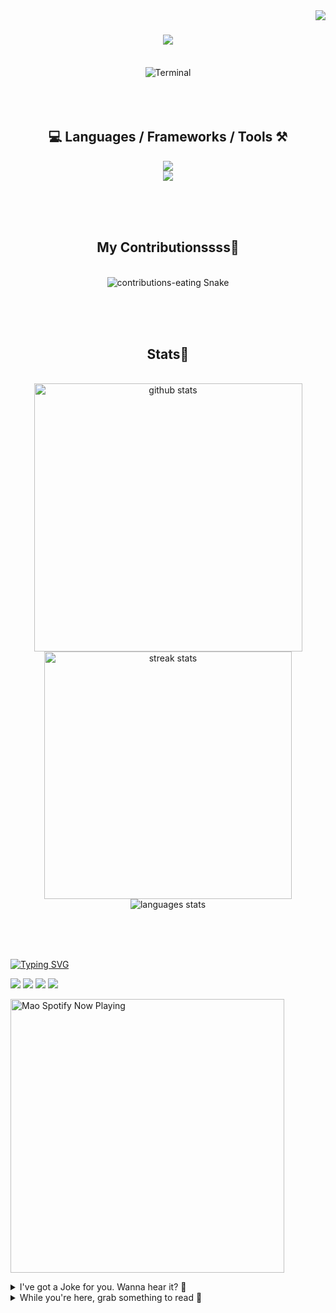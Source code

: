<!-- TODO 
Update Socials
Update Top Languages (exclude repositories)
-->

<!-- VISITOR BADGE -->
<!-- https://github.com/hehuapei/visitor-badge -->

<img align="right" src="https://visitor-badge.laobi.icu/badge?page_id=mao1910.mao1910&left_color=%2379DAF9&right_color=%23FE6E96" />


<!-- TYPING SVG -->
<!-- https://github.com/DenverCoder1/readme-typing-svg -->

<h1 align="center">
    <img src="https://readme-typing-svg.herokuapp.com/?font=Righteous&size=35&center=true&vCenter=true&width=500&height=70&color=FE6E96&font=poppins&duration=5000&lines=Hi+There!+👋;+I'm+Mao!;" />
</h1>

<br/>


<!-- ABOUT ME TERMINAL -->
<div align="center">
<img src="/assets/terminal-17.gif?raw=true" alt="Terminal"/>
</div>
<br/><br/><br/>


<!-- TECHNOLOGIES LOGOS -->
<!-- https://github.com/tandpfun/skill-icons -->

<h2 align="center">💻 Languages / Frameworks / Tools ⚒️</h2>
<div align="center">
    <img src="https://skillicons.dev/icons?i=javascript,nodejs,spring,cs,vite,svelte,html,css,tailwind,react,nextjs" />
    <br/>
    <img src="https://skillicons.dev/icons?i=firebase,supabase,mongo,postgresql,mysql,redis,postman,vscode,idea,figma,github" />
</div>

<br/><br/><br/>


<!-- CONTRIBUTIONS SNAKE GAME -->
<!-- https://github.com/Platane/snk -->

<div align="center">
  <h2> My Contributionssss🐍 </h2>
  <br>
  <img alt="contributions-eating Snake" src="https://raw.githubusercontent.com/mao1910/mao1910/output/github-contribution-grid-snake.svg" />

  <!-- Four lines below suggested by Planate for Dark mode-->
  <picture>
  <source media="(prefers-color-scheme: dark)" srcset="github-snake-dark.svg" />
  <source media="(prefers-color-scheme: light)" srcset="github-snake.svg" />
  </picture>
  
  <br/><br/><br/>
</div>


<!-- GITHUB STATS -->
<!-- https://github.com/DenverCoder1/github-readme-streak-stats --> <!--  My Vercel -->
<!-- https://github.com/anuraghazra/github-readme-stats --> <!--  My  Vercel -->

<h2 align="center"> Stats📝 </h2>
  <br>
<div align=center>
  <img width=429 src="https://github-readme-stats-mao1910.vercel.app/api?username=mao1910&count_private=true&show_icons=true&theme=dracula&rank_icon=github&hide=contribs&border_radius=10&border_color=79DAF9" alt="github stats"/>
  <img width=396 src="https://github-readme-streak-stats-2235.vercel.app?user=mao1910&count_private=true&theme=dracula&currStreakNum=79DAF9&currStreakLabel=FE6E96&border_radius=10&border=79DAF9" alt="streak stats"/>
  <br/>
  <img src="https://github-readme-stats-mao1910.vercel.app/api/top-langs/?username=mao1910&layout=compact&theme=dracula&border_radius=10&size_weight=0.5&count_weight=0.5&border_color=79DAF9&hide=" alt="languages stats" />     <!-- exclude_repo= -->
</div>

<br/><br/><br/>


<!-- FOOTER -->
<!-- https://github.com/DenverCoder1/readme-typing-svg -->
<!-- https://readme-typing-svg.demolab.com/demo/ -->

<a href="https://git.io/typing-svg"><img src="https://readme-typing-svg.demolab.com?font=Poppins&pause=1000&color=FE6E96&width=535&lines=Thanks+for+dropping+by!;Feel+free+to+check+any+of+the+Socials+below+%F0%9F%91%87;Or+the+Joke+Of+The+Day+if+you're+down+for+a+giggle+%F0%9F%98%9D;Hope+to+see+you+again+%F0%9F%91%8A;Uh%3F+You're+still+here%3F;Well...+I'm+running+out+of+things+to+say...;Tell+you+what%2C+due+to+your+effort+and+perseverance%2C;I+shall+present+you+with+a+short+poem%3A;%22To+code%2C+or+not+to+code%2C+that+is+the+question%3A;Whether+'tis+nobler+in+the+IDE+to+debug;The+errors+and+issues+of+outrageous+software%2C;Or+to+take+up+the+keyboard+against+a+sea+of+bugs;And+by+coding%2C+end+them.%22;by+William+Shakespeare%2C+probably.+;Pretty+sure+that's+Hamlet's.;Alrighty%2C+this+has+been+fun.;But+I'll+restart+the+loop+now...+see+ya+soon!" alt="Typing SVG" /></a>


<!--  SOCIAL NETWORKS -->
<!-- https://github.com/alexandresanlim/Badges4-README.md-Profile -->

  <div> 
    <a href="https://www.deviantart.com/madeinkobaia/art/my-profile-is-under-construction-265626465" target="_blank"><img src="https://img.shields.io/badge/-LinkedIn-%230077B5?style=for-the-badge&logo=linkedin&logoColor=white" target="_blank"></a> <!-- ADD LINKEDIN PROFILE -->
    <a href = "https://www.nicepng.com/ourpic/u2q8o0t4t4r5o0r5_website-under-construction-png-graphic-transparent-website-under/"><img src="https://img.shields.io/badge/Portfolio-4285F4?style=for-the-badge&logo=Google-chrome&logoColor=white" target="_blank"></a> <!-- ADD PORTFOLIO WEBSITE -->
    <a href="https://discord.gg" target="_blank"><img src="https://img.shields.io/badge/Discord-7289DA?style=for-the-badge&logo=discord&logoColor=white" target="_blank"></a> <!-- ADD DISCORD --> <!-- User or Server? -->
    <a href = "mailto:mao1910dev@gmail.com"><img src="https://img.shields.io/badge/Gmail-D14836?style=for-the-badge&logo=gmail&logoColor=white" target="_blank"></a>
  </div>


<!-- SPOTIFY PLAYING-->
<!-- https://github.com/novatorem/novatorem --> <!-- My Vercel -->

[<img width=438px src="https://spotify-now-playing-git-main-mao1910.vercel.app//api/spotify/?border_color=FE6E96" alt="Mao Spotify Now Playing" />](https://open.spotify.com/user/31542et242zglhf42ydrtqgvuvde)


<!-- JOKE OF THE DAY -->
<!-- https://github.com/ABSphreak/readme-jokes --> <!-- My Vercel -->

<details>
<summary>I've got a Joke for you. Wanna hear it? 🙈</summary>

<br/>

 <tr>
 <td style="padding-top:4px"><img src = "https://readme-jokes-git-master-mao1910.vercel.app/api?&theme=dracula"></td>
 </tr>

</details>


<!--  daily.dev BOOKMARKS:START -->
<!--  daily.dev BOOKMARKS:END -->

<details>
<summary>While you're here, grab something to read 📕</summary>

<br/>

</details>


<!-- RSS FEED -->
<!-- https://github.com/gautamkrishnar/blog-post-workflow -->
<!-- BLOG-POST-LIST:START/END -->



<!-- TODO
Change the 3stats boxes around, possibly two on top and one on bottom
Fix RSSfeed
Fix Spotify Playlists
Fix Socials [Portfolio, Discord, Linkedin]
In the future, add Public Repositories of Selected Projects
-->
